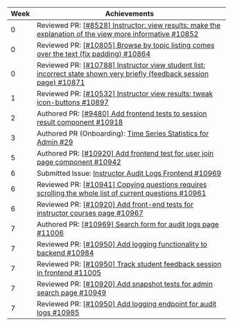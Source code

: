 Week | Achievements
---- | ------------
0 | Reviewed PR: [[#8528] Instructor: view results: make the explanation of the view more informative #10852](https://github.com/TEAMMATES/teammates/pull/10852)
0 | Reviewed PR: [[#10805] Browse by topic listing comes over the text (fix padding) #10864](https://github.com/TEAMMATES/teammates/pull/10864)
0 | Reviewed PR: [[#10788] Instructor view student list: incorrect state shown very briefly (feedback session page) #10871](https://github.com/TEAMMATES/teammates/issues/10871)
1 | Reviewed PR: [[#10532] Instructor view results: tweak icon-buttons #10897](https://github.com/TEAMMATES/teammates/pull/10897)
2 | Authored PR: [[#9480] Add frontend tests to session result component #10918](https://github.com/TEAMMATES/teammates/pull/10918)
3 | Authored PR (Onboarding): [Time Series Statistics for Admin #29](https://github.com/t-cheepeng/teammates/pull/29)
5 | Authored PR: [[#10920] Add frontend test for user join page component #10942](https://github.com/TEAMMATES/teammates/pull/10942)
6 | Submitted Issue: [Instructor Audit Logs Frontend #10969](https://github.com/TEAMMATES/teammates/issues/10969)
6 | Reviewed PR: [[#10941] Copying questions requires scrolling the whole list of current questions #10961](https://github.com/TEAMMATES/teammates/pull/10961)
6 | Reviewed PR: [[#10920] Add front-end tests for instructor courses page #10967](https://github.com/TEAMMATES/teammates/pull/10967)
7 | Authored PR: [[#10969] Search form for audit logs page #11006](https://github.com/TEAMMATES/teammates/pull/11006)
7 | Reviewed PR: [[#10950] Add logging functionality to backend #10984](https://github.com/TEAMMATES/teammates/pull/10984)
7 | Reviewed PR: [[#10950] Track student feedback session in frontend #11005](https://github.com/TEAMMATES/teammates/pull/11005)
7 | Reviewed PR: [[#10920] Add snapshot tests for admin search page #10949](https://github.com/TEAMMATES/teammates/pull/10949)
7 | Reviewed PR: [[#10950] Add logging endpoint for audit logs #10985](https://github.com/TEAMMATES/teammates/pull/10985)